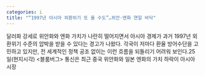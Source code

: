 ```yaml
---
categories: i
title: "“1997년 아시아 외환위기 또 올 수도”…위안·엔화 연일 바닥"
---
```

달러화 강세로 위안화와 엔화 가치가 나란히 떨어지면서 아시아 경제가 과거 1997년 외환위기 수준의 압박을 받을 수 있다는 경고가 나왔다. 각국이 저마다 환율 방어수단을 고민하고 있지만, 전 세계적인 정책 공조 없이는 이런 흐름을 되돌리기 어려워 보인다.25일(현지시각) &lt;블룸버그&gt; 통신은 최근 중국 위안화와 일본 엔화의 가치 하락이 아시아 시장